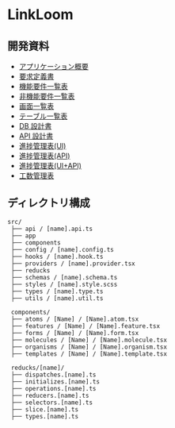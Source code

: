 # LinkLoom

## 開発資料

- [アプリケーション概要](https://docs.google.com/spreadsheets/d/1p-MNCigngsJbKjWzqAbvgvFbOpNa4frX0tVcj4aSfYs/edit#gid=14502224)
- [要求定義書](https://docs.google.com/spreadsheets/d/1p-MNCigngsJbKjWzqAbvgvFbOpNa4frX0tVcj4aSfYs/edit#gid=0)
- [機能要件一覧表](https://docs.google.com/spreadsheets/d/1p-MNCigngsJbKjWzqAbvgvFbOpNa4frX0tVcj4aSfYs/edit#gid=332822465)
- [非機能要件一覧表](https://docs.google.com/spreadsheets/d/1p-MNCigngsJbKjWzqAbvgvFbOpNa4frX0tVcj4aSfYs/edit#gid=623492906)
- [画面一覧表](https://docs.google.com/spreadsheets/d/1p-MNCigngsJbKjWzqAbvgvFbOpNa4frX0tVcj4aSfYs/edit#gid=678051956)
- [テーブル一覧表](https://docs.google.com/spreadsheets/d/1p-MNCigngsJbKjWzqAbvgvFbOpNa4frX0tVcj4aSfYs/edit#gid=812860006)
- [DB 設計書](https://docs.google.com/spreadsheets/d/1p-MNCigngsJbKjWzqAbvgvFbOpNa4frX0tVcj4aSfYs/edit#gid=1220957527)
- [API 設計書](https://docs.google.com/spreadsheets/d/1p-MNCigngsJbKjWzqAbvgvFbOpNa4frX0tVcj4aSfYs/edit#gid=1394397426)
- [進捗管理表(UI)](https://docs.google.com/spreadsheets/d/1p-MNCigngsJbKjWzqAbvgvFbOpNa4frX0tVcj4aSfYs/edit#gid=1671581391)
- [進捗管理表(API)](https://docs.google.com/spreadsheets/d/1p-MNCigngsJbKjWzqAbvgvFbOpNa4frX0tVcj4aSfYs/edit#gid=844869407)
- [進捗管理表(UI+API)](https://docs.google.com/spreadsheets/d/1p-MNCigngsJbKjWzqAbvgvFbOpNa4frX0tVcj4aSfYs/edit#gid=1539331398)
- [工数管理表](https://docs.google.com/spreadsheets/d/1p-MNCigngsJbKjWzqAbvgvFbOpNa4frX0tVcj4aSfYs/edit#gid=264947126)

## ディレクトリ構成

```
src/
 ├── api / [name].api.ts
 ├── app
 ├── components
 ├── config / [name].config.ts
 ├── hooks / [name].hook.ts
 ├── providers / [name].provider.tsx
 ├── reducks
 ├── schemas / [name].schema.ts
 ├── styles / [name].style.scss
 ├── types / [name].type.ts
 ├── utils / [name].util.ts

 components/
 ├── atoms / [Name] / [Name].atom.tsx
 ├── features / [Name] / [Name].feature.tsx
 ├── forms / [Name] / [Name].form.tsx
 ├── molecules / [Name] / [Name].molecule.tsx
 ├── organisms / [Name] / [Name].organism.tsx
 ├── templates / [Name] / [Name].template.tsx

 reducks/[name]/
 ├── dispatches.[name].ts
 ├── initializes.[name].ts
 ├── operations.[name].ts
 ├── reducers.[name].ts
 ├── selectors.[name].ts
 ├── slice.[name].ts
 ├── types.[name].ts
```

